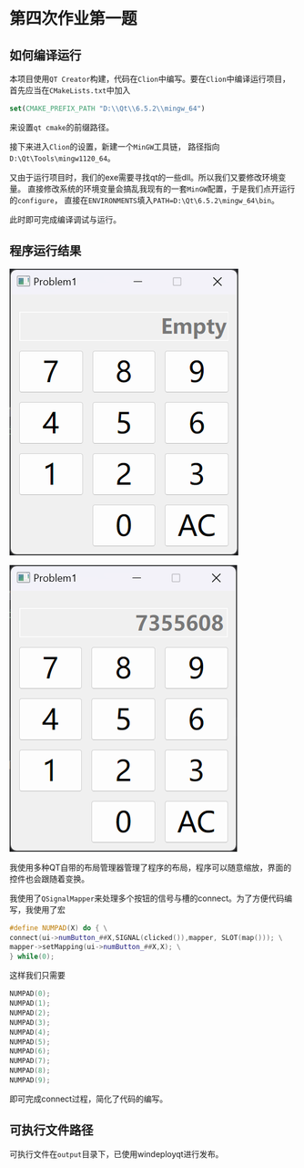# 第四次作业第一题

## 如何编译运行

本项目使用`QT Creator`构建，代码在`Clion`中编写。要在`Clion`中编译运行项目，
首先应当在`CMakeLists.txt`中加入

```cmake
set(CMAKE_PREFIX_PATH "D:\\Qt\\6.5.2\\mingw_64")
```

来设置`qt cmake`的前缀路径。

接下来进入`Clion`的设置，新建一个`MinGW`工具链，
路径指向`D:\Qt\Tools\mingw1120_64`。

又由于运行项目时，我们的exe需要寻找qt的一些dll。所以我们又要修改环境变量。
直接修改系统的环境变量会搞乱我现有的一套`MinGW`配置，于是我们点开运行的`configure`，
直接在`ENVIRONMENTS`填入`PATH=D:\Qt\6.5.2\mingw_64\bin`。

此时即可完成编译调试与运行。

## 程序运行结果

![img.png](img.png)

![img_1.png](img_1.png)

我使用多种QT自带的布局管理器管理了程序的布局，程序可以随意缩放，界面的控件也会跟随着变换。

我使用了`QSignalMapper`来处理多个按钮的信号与槽的connect。为了方便代码编写，我使用了宏

```c++
#define NUMPAD(X) do { \
connect(ui->numButton_##X,SIGNAL(clicked()),mapper, SLOT(map())); \
mapper->setMapping(ui->numButton_##X,X); \
} while(0);
```

这样我们只需要

```c++
NUMPAD(0);
NUMPAD(1);
NUMPAD(2);
NUMPAD(3);
NUMPAD(4);
NUMPAD(5);
NUMPAD(6);
NUMPAD(7);
NUMPAD(8);
NUMPAD(9);
```

即可完成connect过程，简化了代码的编写。

## 可执行文件路径

可执行文件在`output`目录下，已使用windeployqt进行发布。
